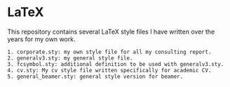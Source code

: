 LaTeX
=====

This repository contains several LaTeX style files I have written over the years for my own work. 

	1. corporate.sty: my own style file for all my consulting report. 
	2. generalv3.sty: my general style file. 
	3. fcsymbol.sty: additional definition to be used with generalv3.sty.
	4. cv.sty: My cv style file written specifically for academic CV. 
    5. general_beamer.sty: general style version for beamer. 
